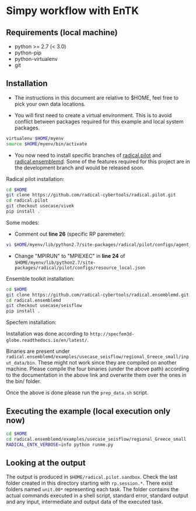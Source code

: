 # Simpy workflow with EnTK

## Requirements (local machine)

* python >= 2.7 (< 3.0)
* python-pip
* python-virtualenv
* git

## Installation

* The instructions in this document are relative to $HOME, feel free to pick your own data locations.

* You will first need to create a virtual environment. This is to avoid conflict between packages required for this example and local system packages. 

```bash
virtualenv $HOME/myenv
source $HOME/myenv/bin/activate
```

* You now need to install specific branches of [radical.pilot](https://github.com/radical-cybertools/radical.pilot) and [radical.ensemblemd](https://github.com/radical-cybertools/radical.ensemblemd). Some of the features required for this project are in the development branch and would be released soon.


Radical pilot installation:

```bash
cd $HOME
git clone https://github.com/radical-cybertools/radical.pilot.git
cd radical.pilot
git checkout usecase/vivek
pip install .
```

Some modes:

* Comment out **line 26** (specific RP paremeter):

```bash
vi $HOME/myenv/lib/python2.7/site-packages/radical/pilot/configs/agent_default.json
```

* Change "MPIRUN" to "MPIEXEC" in **line 24** of ```$HOME/myenv/lib/python2.7/site-packages/radical/pilot/configs/resource_local.json```


Ensemble toolkit installation:

```bash
cd $HOME
git clone https://github.com/radical-cybertools/radical.ensemblemd.git
cd radical.ensemblemd
git checkout usecase/seisflow
pip install .
```

Specfem installation:

Installation was done according to ```http://specfem3d-globe.readthedocs.io/en/latest/```. 

Binaries are present under ```radical.ensemblemd/examples/usecase_seisflow/regional_Greece_small/input_data/bin```. These might not work since they are compiled on another machine. Please compile  the four binaries (under the above path) according to the documentation in the above link and overwrite them over the ones in the bin/ folder. 

Once the above is done please run the ```prep_data.sh``` script.

## Executing the example (local execution only now)

```bash
cd $HOME
cd radical.ensemblemd/examples/usecase_seisflow/regional_Greece_small
RADICAL_ENTK_VERBOSE=info python runme.py
```

## Looking at the output

The output is produced in ```$HOME/radical.pilot.sandbox```. Check the last folder created in this 
directory starting with ```rp.session.*```. There exist folders named ```unit.00*``` representing each task. The folder contains the actual commands executed in a shell script, standard error, standard output and any input, intermediate and output data of the executed task.